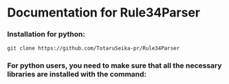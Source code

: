# Documentation for Rule34Parser

### Installation for python:

`git clone https://github.com/TotaruSeika-pr/Rule34Parser`

### For python users, you need to make sure that all the necessary libraries are installed with the command:
